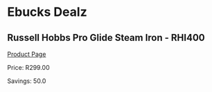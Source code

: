 
# Ebucks Dealz
## Russell Hobbs Pro Glide Steam Iron - RHI400
[Product Page](https://www.ebucks.com/web/shop/productSelected.do?prodId=1093911266&catId=704981826)

Price: R299.00

Savings: 50.0


	